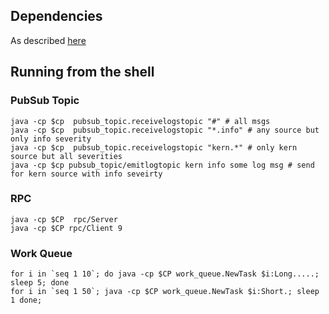 ## Dependencies

As described [here](https://www.rabbitmq.com/tutorials/tutorial-one-java.html)

## Running from the shell

### PubSub Topic

```
java -cp $cp  pubsub_topic.receivelogstopic "#" # all msgs
java -cp $cp  pubsub_topic.receivelogstopic "*.info" # any source but only info severity
java -cp $cp  pubsub_topic.receivelogstopic "kern.*" # only kern source but all severities
java -cp $cp pubsub_topic/emitlogtopic kern info some log msg # send for kern source with info seveirty
```

### RPC

```
java -cp $CP  rpc/Server
java -cp $CP rpc/Client 9
```

### Work Queue

```
for i in `seq 1 10`; do java -cp $CP work_queue.NewTask $i:Long.....; sleep 5; done
for i in `seq 1 50`; java -cp $CP work_queue.NewTask $i:Short.; sleep 1 done;
```